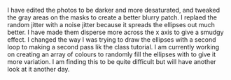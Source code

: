 I have edited the photos to be darker and more desaturated, and tweaked the gray areas on the masks to create a better blurry patch. I replaed the random jitter with a noise jitter because it spreads the ellipses out much better. I have made them disperse more across the x axis to give a smudgy effect. I changed the way I was trying to draw the ellipses with a second loop to making a second pass lik the class tutorial. I am currently working on creating an array of colours to randomly fill the ellipses with to give it more variation. I am finding this to be quite difficult but will have another look at it another day. 